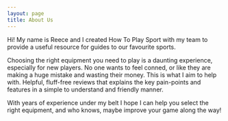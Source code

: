 ```yaml
---
layout: page
title: About Us
---
```


Hi! My name is Reece and I created How To Play Sport with my team to provide a useful resource for guides to our favourite sports.

Choosing the right equipment you need to play is a daunting experience, especially for new players. No one wants to feel conned, or like they are making a huge mistake and wasting their money. This is what I aim to help with. Helpful, fluff-free reviews that explains the key pain-points and features in a simple to understand and friendly manner.

With years of experience under my belt I hope I can help you select the right equipment, and who knows, maybe improve your game along the way!
